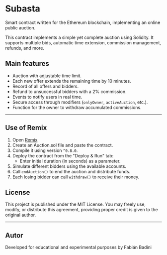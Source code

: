 # Subasta

Smart contract written for the Ethereum blockchain, implementing an online public auction.

This contract implements a simple yet complete auction using Solidity. It supports multiple bids, automatic time extension, commission management, refunds, and more.

## Main features

- Auction with adjustable time limit.
- Each new offer extends the remaining time by 10 minutes.
- Record of all offers and bidders.
- Refund to unsuccessful bidders with a 2% commission.
- Events to notify users in real time.
- Secure access through modifiers (`onlyOwner`, `activeAuction`, etc.).
- Function for the owner to withdraw accumulated commissions.

---

## Use of Remix

1. Open [Remix](https://remix.ethereum.org)
2. Create an Auction.sol file and paste the contract.
3. Compile it using version `^0.8.0`.
4. Deploy the contract from the "Deploy & Run" tab:
   - Enter initial duration (in seconds) as a parameter.
5. Simulate different bidders using the available accounts.
6. Call `endAuction()` to end the auction and distribute funds.
7. Each losing bidder can call `withdraw()` to receive their money.


## License

This project is published under the MIT License. You may freely use, modify, or distribute this agreement, providing proper credit is given to the original author.

---

## Autor

Developed for educational and experimental purposes by Fabián Badini
